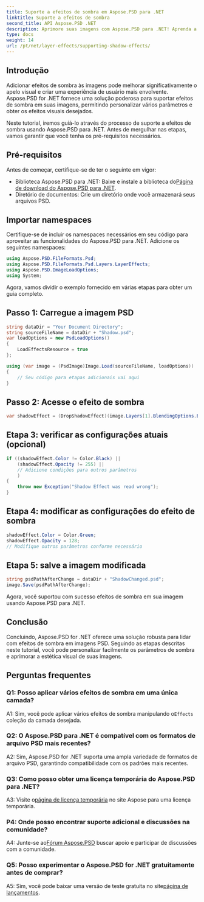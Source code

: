 ```yaml
---
title: Suporte a efeitos de sombra em Aspose.PSD para .NET
linktitle: Suporte a efeitos de sombra
second_title: API Aspose.PSD .NET
description: Aprimore suas imagens com Aspose.PSD para .NET! Aprenda a suportar efeitos de sombra passo a passo. Baixe agora para uma experiência visualmente deslumbrante.
type: docs
weight: 14
url: /pt/net/layer-effects/supporting-shadow-effects/
---
```

## Introdução

Adicionar efeitos de sombra às imagens pode melhorar significativamente o apelo visual e criar uma experiência de usuário mais envolvente. Aspose.PSD for .NET fornece uma solução poderosa para suportar efeitos de sombra em suas imagens, permitindo personalizar vários parâmetros e obter os efeitos visuais desejados.

Neste tutorial, iremos guiá-lo através do processo de suporte a efeitos de sombra usando Aspose.PSD para .NET. Antes de mergulhar nas etapas, vamos garantir que você tenha os pré-requisitos necessários.

## Pré-requisitos

Antes de começar, certifique-se de ter o seguinte em vigor:

-  Biblioteca Aspose.PSD para .NET: Baixe e instale a biblioteca do[Página de download do Aspose.PSD para .NET](https://releases.aspose.com/psd/net/).
- Diretório de documentos: Crie um diretório onde você armazenará seus arquivos PSD.

## Importar namespaces

Certifique-se de incluir os namespaces necessários em seu código para aproveitar as funcionalidades do Aspose.PSD para .NET. Adicione os seguintes namespaces:

```csharp
using Aspose.PSD.FileFormats.Psd;
using Aspose.PSD.FileFormats.Psd.Layers.LayerEffects;
using Aspose.PSD.ImageLoadOptions;
using System;
```

Agora, vamos dividir o exemplo fornecido em várias etapas para obter um guia completo.

## Passo 1: Carregue a imagem PSD

```csharp
string dataDir = "Your Document Directory";
string sourceFileName = dataDir + "Shadow.psd";
var loadOptions = new PsdLoadOptions()
{
    LoadEffectsResource = true
};

using (var image = (PsdImage)Image.Load(sourceFileName, loadOptions))
{
    // Seu código para etapas adicionais vai aqui
}
```

## Passo 2: Acesse o efeito de sombra

```csharp
var shadowEffect = (DropShadowEffect)(image.Layers[1].BlendingOptions.Effects[0]);
```

## Etapa 3: verificar as configurações atuais (opcional)

```csharp
if ((shadowEffect.Color != Color.Black) ||
    (shadowEffect.Opacity != 255) ||
    // Adicione condições para outros parâmetros
    )
{
    throw new Exception("Shadow Effect was read wrong");
}
```

## Etapa 4: modificar as configurações do efeito de sombra

```csharp
shadowEffect.Color = Color.Green;
shadowEffect.Opacity = 128;
// Modifique outros parâmetros conforme necessário
```

## Etapa 5: salve a imagem modificada

```csharp
string psdPathAfterChange = dataDir + "ShadowChanged.psd";
image.Save(psdPathAfterChange);
```

Agora, você suportou com sucesso efeitos de sombra em sua imagem usando Aspose.PSD para .NET.

## Conclusão

Concluindo, Aspose.PSD for .NET oferece uma solução robusta para lidar com efeitos de sombra em imagens PSD. Seguindo as etapas descritas neste tutorial, você pode personalizar facilmente os parâmetros de sombra e aprimorar a estética visual de suas imagens.

## Perguntas frequentes

### Q1: Posso aplicar vários efeitos de sombra em uma única camada?

 A1: Sim, você pode aplicar vários efeitos de sombra manipulando o`Effects` coleção da camada desejada.

### Q2: O Aspose.PSD para .NET é compatível com os formatos de arquivo PSD mais recentes?

A2: Sim, Aspose.PSD for .NET suporta uma ampla variedade de formatos de arquivo PSD, garantindo compatibilidade com os padrões mais recentes.

### Q3: Como posso obter uma licença temporária do Aspose.PSD para .NET?

 A3: Visite o[página de licença temporária](https://purchase.aspose.com/temporary-license/) no site Aspose para uma licença temporária.

### P4: Onde posso encontrar suporte adicional e discussões na comunidade?

 A4: Junte-se ao[Fórum Aspose.PSD](https://forum.aspose.com/c/psd/34) buscar apoio e participar de discussões com a comunidade.

### Q5: Posso experimentar o Aspose.PSD for .NET gratuitamente antes de comprar?

 A5: Sim, você pode baixar uma versão de teste gratuita no site[página de lançamentos](https://releases.aspose.com/).